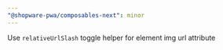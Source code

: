 ```yaml
---
"@shopware-pwa/composables-next": minor
---
```


Use `relativeUrlSlash` toggle helper for element img url attribute
